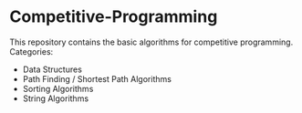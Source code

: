 # Competitive-Programming
This repository contains the basic algorithms for competitive programming.
Categories:
  - Data Structures
  - Path Finding / Shortest Path Algorithms
  - Sorting Algorithms
  - String Algorithms
